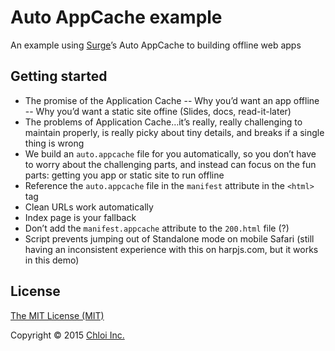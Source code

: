 # Auto AppCache example

An example using [Surge](https://surge.sh)’s Auto AppCache to building offline web apps

## Getting started

- The promise of the Application Cache
-- Why you’d want an app offline
-- Why you’d want a static site offine (Slides, docs, read-it-later)
- The problems of Application Cache…it’s really, really challenging to maintain properly, is really picky about tiny details, and breaks if a single thing is wrong
- We build an `auto.appcache` file for you automatically, so you don’t have to worry about the challenging parts, and instead can focus on the fun parts: getting you app or static site to run offline
- Reference the `auto.appcache` file in the `manifest` attribute in the `<html>` tag
- Clean URLs work automatically
- Index page is your fallback
- Don’t add the `manifest.appcache` attribute to the `200.html` file (?)
- Script prevents jumping out of Standalone mode on mobile Safari (still having an inconsistent experience with this on harpjs.com, but it works in this demo)

## License

[The MIT License (MIT)](LICENSE.md)

Copyright © 2015 [Chloi Inc.](http://chloi.io)
